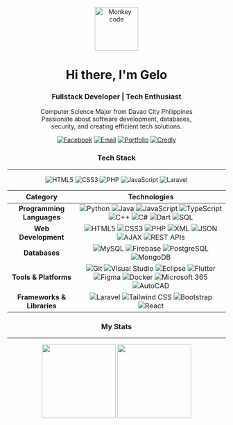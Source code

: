 <div align="center">
  <img src="https://media0.giphy.com/media/v1.Y2lkPTc5MGI3NjExNjNiejN5czR4b3B3dHlteTd3YmVtbnp1aHczd3JuZ2ZiYjMyeG55eiZlcD12MV9pbnRlcm5hbF9naWZfYnlfaWQmY3Q9Zw/g2jj9VAIBluIreVNsb/giphy.gif" width="100" alt="Monkey code" />

  <h1>Hi there, I'm Gelo</h1>
  <h3>Fullstack Developer | Tech Enthusiast</h3>

  <p>
    Computer Science Major from Davao City Philippines<br>
    Passionate about software development, databases,<br>
    security, and creating efficient tech solutions.
  </p>

  [![Facebook](https://img.shields.io/badge/-Facebook-1877F2?style=flat&logo=facebook&logoColor=white)](https://facebook.com/angelo.m.morales.9)
  [![Email](https://img.shields.io/badge/-Email-D14836?style=flat&logo=gmail&logoColor=white)](mailto:morales.angelo2000@gmail.com)
  [![Portfolio](https://img.shields.io/badge/-Portfolio-24292F?style=flat&logo=vercel&logoColor=white)](https://therealangelo.github.io/portfolioAngelo/)
  [![Credly](https://img.shields.io/badge/-Credly-FF6B00?style=flat&logo=credly&logoColor=white)](https://www.credly.com/users/angelo-morales.dad44d28)



</div>

<div align="center">

### Tech Stack

---

![HTML5](https://img.shields.io/badge/-HTML5-E34F26?style=flat&logo=html5&logoColor=white)
![CSS3](https://img.shields.io/badge/-CSS3-1572B6?style=flat&logo=css3&logoColor=white)
![PHP](https://img.shields.io/badge/-PHP-777BB4?style=flat&logo=php&logoColor=white)
![JavaScript](https://img.shields.io/badge/-JavaScript-F7DF1E?style=flat&logo=javascript&logoColor=black)
![Laravel](https://img.shields.io/badge/-Laravel-FF2D20?style=flat&logo=laravel&logoColor=white)

| Category | Technologies |
| :--------: | :------------: |
| **Programming Languages** | ![Python](https://img.shields.io/badge/-Python-3776AB?style=flat&logo=python&logoColor=white) ![Java](https://img.shields.io/badge/-Java-007396?style=flat&logo=java&logoColor=white) ![JavaScript](https://img.shields.io/badge/-JavaScript-F7DF1E?style=flat&logo=javascript&logoColor=black) ![TypeScript](https://img.shields.io/badge/-TypeScript-3178C6?style=flat&logo=typescript&logoColor=white) ![C++](https://img.shields.io/badge/-C++-00599C?style=flat&logo=cplusplus&logoColor=white) ![C#](https://img.shields.io/badge/-C%23-239120?style=flat&logo=csharp&logoColor=white) ![Dart](https://img.shields.io/badge/-Dart-0175C2?style=flat&logo=dart&logoColor=white) ![SQL](https://img.shields.io/badge/-SQL-4479A1?style=flat&logo=postgresql&logoColor=white) |
| **Web Development** | ![HTML5](https://img.shields.io/badge/-HTML5-E34F26?style=flat&logo=html5&logoColor=white) ![CSS3](https://img.shields.io/badge/-CSS3-1572B6?style=flat&logo=css3&logoColor=white) ![PHP](https://img.shields.io/badge/-PHP-777BB4?style=flat&logo=php&logoColor=white) ![XML](https://img.shields.io/badge/-XML-0C54C2?style=flat&logo=xml&logoColor=white) ![JSON](https://img.shields.io/badge/-JSON-000000?style=flat&logo=json&logoColor=white) ![AJAX](https://img.shields.io/badge/-AJAX-4285F4?style=flat&logo=ajax&logoColor=white) ![REST APIs](https://img.shields.io/badge/-REST%20APIs-FF6C37?style=flat&logo=postman&logoColor=white) |
| **Databases** | ![MySQL](https://img.shields.io/badge/-MySQL-4479A1?style=flat&logo=mysql&logoColor=white) ![Firebase](https://img.shields.io/badge/-Firebase-FFCA28?style=flat&logo=firebase&logoColor=black) ![PostgreSQL](https://img.shields.io/badge/-PostgreSQL-336791?style=flat&logo=postgresql&logoColor=white) ![MongoDB](https://img.shields.io/badge/-MongoDB-47A248?style=flat&logo=mongodb&logoColor=white) |
| **Tools & Platforms** | ![Git](https://img.shields.io/badge/-Git-F05032?style=flat&logo=git&logoColor=white) ![Visual Studio](https://img.shields.io/badge/-Visual%20Studio-5C2D91?style=flat&logo=visualstudio&logoColor=white) ![Eclipse](https://img.shields.io/badge/-Eclipse-2C2255?style=flat&logo=eclipse&logoColor=white) ![Flutter](https://img.shields.io/badge/-Flutter-02569B?style=flat&logo=flutter&logoColor=white) ![Figma](https://img.shields.io/badge/-Figma-F24E1E?style=flat&logo=figma&logoColor=white) ![Docker](https://img.shields.io/badge/-Docker-2496ED?style=flat&logo=docker&logoColor=white) ![Microsoft 365](https://img.shields.io/badge/-Microsoft%20365-0078D4?style=flat&logo=microsoft-office&logoColor=white) ![AutoCAD](https://img.shields.io/badge/-AutoCAD-0696D7?style=flat&logo=autodesk&logoColor=white) |
| **Frameworks & Libraries** | ![Laravel](https://img.shields.io/badge/-Laravel-FF2D20?style=flat&logo=laravel&logoColor=white) ![Tailwind CSS](https://img.shields.io/badge/-Tailwind%20CSS-38B2AC?style=flat&logo=tailwind-css&logoColor=white) ![Bootstrap](https://img.shields.io/badge/-Bootstrap-7952B3?style=flat&logo=bootstrap&logoColor=white) ![React](https://img.shields.io/badge/-React-61DAFB?style=flat&logo=react&logoColor=black) |
</div>

<div align="center">

### My Stats

---

</div>

<div align="center">

  <img src="https://github-readme-stats.vercel.app/api?username=therealangelo&show_icons=true&theme=radical&count_private=true" height="170" />
  <img src="https://github-readme-streak-stats.herokuapp.com/?user=therealangelo&theme=radical" height="170" />
  


</div>


